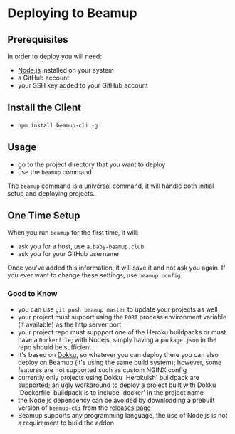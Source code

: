 # Deploying to Beamup

## Prerequisites

In order to deploy you will need:
- [Node.js](https://nodejs.org/en/download/) installed on your system
- a GitHub account
- your SSH key added to your GitHub account

## Install the Client

- `npm install beamup-cli -g`

## Usage

- go to the project directory that you want to deploy
- use the `beamup` command

The `beamup` command is a universal command, it will handle both initial setup and deploying projects.

## One Time Setup

When you run `beamup` for the first time, it will:
- ask you for a host, use `a.baby-beamup.club`
- ask you for your GitHub username

Once you've added this information, it will save it and not ask you again. If you ever want to change these settings, use `beamup config`.

### Good to Know

- you can use `git push beamup master` to update your projects as well
- your project must support using the `PORT` process environment variable (if available) as the http server port
- your project repo must suppport one of the Heroku buildpacks or must have a `Dockerfile`; with Nodejs, simply having a `package.json` in the repo should be sufficient
- it's based on [Dokku](http://dokku.viewdocs.io/dokku/), so whatever you can deploy there you can also deploy on Beamup (it's using the same build system); however, some features are not supported such as custom NGINX config
- currently only projects using Dokku 'Herokuish' buildpack are supported; an ugly workaround to deploy a project built with Dokku 'Dockerfile' buildpack is to include 'docker' in the project name
- the Node.js dependency can be avoided by downloading a prebuilt version of `beamup-cli` from the [releases page](https://github.com/Stremio/stremio-beamup-cli/releases/)
- Beamup supports any programming language, the use of Node.js is not a requirement to build the addon
